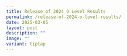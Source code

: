 ```yaml
---
title: Release of 2024 O Level Results
permalink: /release-of-2024-o-level-results/
date: 2025-03-05
layout: post
description: ""
image: ""
variant: tiptap
---
```

